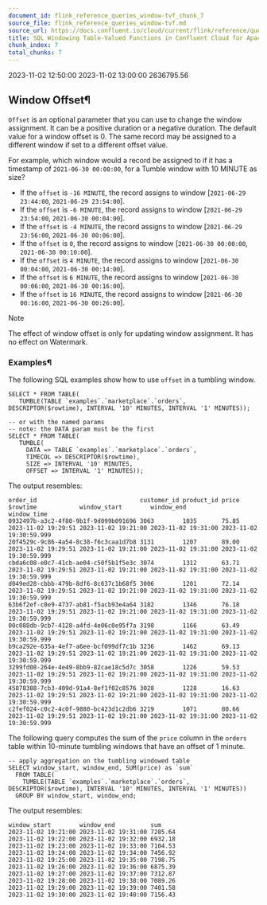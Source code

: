```yaml
---
document_id: flink_reference_queries_window-tvf_chunk_7
source_file: flink_reference_queries_window-tvf.md
source_url: https://docs.confluent.io/cloud/current/flink/reference/queries/window-tvf.html
title: SQL Windowing Table-Valued Functions in Confluent Cloud for Apache Flink
chunk_index: 7
total_chunks: 7
---
```


2023-11-02 12:50:00 2023-11-02 13:00:00 2636795.56

## Window Offset¶

`Offset` is an optional parameter that you can use to change the window assignment. It can be a positive duration or a negative duration. The default value for a window offset is 0. The same record may be assigned to a different window if set to a different offset value.

For example, which window would a record be assigned to if it has a timestamp of `2021-06-30 00:00:00`, for a Tumble window with 10 MINUTE as size?

* If the `offset` is `-16 MINUTE`, the record assigns to window [`2021-06-29 23:44:00`, `2021-06-29 23:54:00`].
* If the `offset` is `-6 MINUTE`, the record assigns to window [`2021-06-29 23:54:00`, `2021-06-30 00:04:00`].
* If the `offset` is `-4 MINUTE`, the record assigns to window [`2021-06-29 23:56:00`, `2021-06-30 00:06:00`].
* If the `offset` is `0`, the record assigns to window [`2021-06-30 00:00:00`, `2021-06-30 00:10:00`].
* If the `offset` is `4 MINUTE`, the record assigns to window [`2021-06-30 00:04:00`, `2021-06-30 00:14:00`].
* If the `offset` is `6 MINUTE`, the record assigns to window [`2021-06-30 00:06:00`, `2021-06-30 00:16:00`].
* If the `offset` is `16 MINUTE`, the record assigns to window [`2021-06-30 00:16:00`, `2021-06-30 00:26:00`].

Note

The effect of window offset is only for updating window assignment. It has no effect on Watermark.

### Examples¶

The following SQL examples show how to use `offset` in a tumbling window.

    SELECT * FROM TABLE(
       TUMBLE(TABLE `examples`.`marketplace`.`orders`, DESCRIPTOR($rowtime), INTERVAL '10' MINUTES, INTERVAL '1' MINUTES));

    -- or with the named params
    -- note: the DATA param must be the first
    SELECT * FROM TABLE(
       TUMBLE(
         DATA => TABLE `examples`.`marketplace`.`orders`,
         TIMECOL => DESCRIPTOR($rowtime),
         SIZE => INTERVAL '10' MINUTES,
         OFFSET => INTERVAL '1' MINUTES));

The output resembles:

    order_id                             customer_id product_id price $rowtime            window_start        window_end          window_time
    0932497b-a3c2-4f80-9b1f-9d099b091696 3063        1035       75.85 2023-11-02 19:29:51 2023-11-02 19:21:00 2023-11-02 19:31:00 2023-11-02 19:30:59.999
    20f4529c-9c86-4a54-8c38-f6c3caa1d7b8 3131        1207       89.00 2023-11-02 19:29:51 2023-11-02 19:21:00 2023-11-02 19:31:00 2023-11-02 19:30:59.999
    cbda6c08-e0c7-41cb-ae04-c50f5b1f5e3c 3074        1312       63.71 2023-11-02 19:29:51 2023-11-02 19:21:00 2023-11-02 19:31:00 2023-11-02 19:30:59.999
    d049ed28-cbbb-479b-8df6-8c637c1b68f5 3006        1201       72.14 2023-11-02 19:29:51 2023-11-02 19:21:00 2023-11-02 19:31:00 2023-11-02 19:30:59.999
    63b6f2ef-c0e9-4737-ab81-f5acb93e4a64 3182        1346       76.18 2023-11-02 19:29:51 2023-11-02 19:21:00 2023-11-02 19:31:00 2023-11-02 19:30:59.999
    00c088db-9cb7-4128-a4fd-4e06c0e95f7a 3198        1166       63.49 2023-11-02 19:29:51 2023-11-02 19:21:00 2023-11-02 19:31:00 2023-11-02 19:30:59.999
    b9ca292e-635a-4ef7-a6ee-bcf099df7c1b 3236        1462       69.13 2023-11-02 19:29:51 2023-11-02 19:21:00 2023-11-02 19:31:00 2023-11-02 19:30:59.999
    3299fd08-264e-4e49-8bb9-82cae18c5d7c 3058        1226       59.53 2023-11-02 19:29:51 2023-11-02 19:21:00 2023-11-02 19:31:00 2023-11-02 19:30:59.999
    45878388-7cb3-409d-91a4-8ef1f02c8576 3028        1228       16.63 2023-11-02 19:29:51 2023-11-02 19:21:00 2023-11-02 19:31:00 2023-11-02 19:30:59.999
    c2fef024-c0c2-4c0f-9880-bc423d1c2db6 3219        1071       80.66 2023-11-02 19:29:51 2023-11-02 19:21:00 2023-11-02 19:31:00 2023-11-02 19:30:59.999

The following query computes the sum of the `price` column in the `orders` table within 10-minute tumbling windows that have an offset of 1 minute.

    -- apply aggregation on the tumbling windowed table
    SELECT window_start, window_end, SUM(price) as `sum`
      FROM TABLE(
        TUMBLE(TABLE `examples`.`marketplace`.`orders`, DESCRIPTOR($rowtime), INTERVAL '10' MINUTES, INTERVAL '1' MINUTES))
      GROUP BY window_start, window_end;

The output resembles:

    window_start        window_end          sum
    2023-11-02 19:21:00 2023-11-02 19:31:00 7285.64
    2023-11-02 19:22:00 2023-11-02 19:32:00 6932.18
    2023-11-02 19:23:00 2023-11-02 19:33:00 7104.53
    2023-11-02 19:24:00 2023-11-02 19:34:00 7456.92
    2023-11-02 19:25:00 2023-11-02 19:35:00 7198.75
    2023-11-02 19:26:00 2023-11-02 19:36:00 6875.39
    2023-11-02 19:27:00 2023-11-02 19:37:00 7312.87
    2023-11-02 19:28:00 2023-11-02 19:38:00 7089.26
    2023-11-02 19:29:00 2023-11-02 19:39:00 7401.58
    2023-11-02 19:30:00 2023-11-02 19:40:00 7156.43
